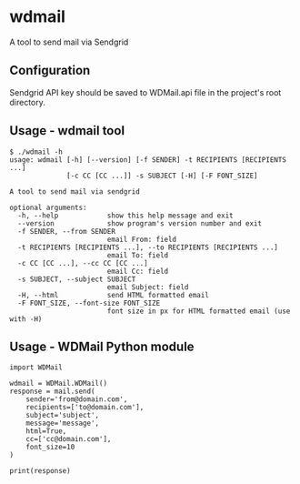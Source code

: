 # wdmail
A tool to send mail via Sendgrid

## Configuration
Sendgrid API key should be saved to WDMail.api file in the project's root directory.

## Usage - wdmail tool
~~~
$ ./wdmail -h
usage: wdmail [-h] [--version] [-f SENDER] -t RECIPIENTS [RECIPIENTS ...]
              [-c CC [CC ...]] -s SUBJECT [-H] [-F FONT_SIZE]

A tool to send mail via sendgrid

optional arguments:
  -h, --help            show this help message and exit
  --version             show program's version number and exit
  -f SENDER, --from SENDER
                        email From: field
  -t RECIPIENTS [RECIPIENTS ...], --to RECIPIENTS [RECIPIENTS ...]
                        email To: field
  -c CC [CC ...], --cc CC [CC ...]
                        email Cc: field
  -s SUBJECT, --subject SUBJECT
                        email Subject: field
  -H, --html            send HTML formatted email
  -F FONT_SIZE, --font-size FONT_SIZE
                        font size in px for HTML formatted email (use with -H)
~~~

## Usage - WDMail Python module
~~~
import WDMail

wdmail = WDMail.WDMail()
response = mail.send(
    sender='from@domain.com',
    recipients=['to@domain.com'],
    subject='subject',
    message='message',
    html=True,
    cc=['cc@domain.com'],
    font_size=10
)

print(response)
~~~
